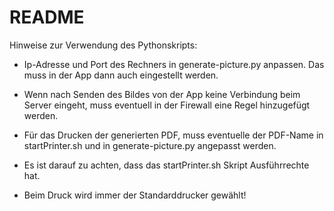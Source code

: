 # README #
Hinweise zur Verwendung des Pythonskripts:
- Ip-Adresse und Port des Rechners in generate-picture.py anpassen. Das muss in der App dann auch eingestellt werden.

- Wenn nach Senden des Bildes von der App keine Verbindung beim Server eingeht, muss eventuell in der Firewall eine Regel hinzugefügt werden.

- Für das Drucken der generierten PDF, muss eventuelle der PDF-Name in startPrinter.sh und in generate-picture.py angepasst werden.

- Es ist darauf zu achten, dass das startPrinter.sh Skript Ausführrechte hat.

- Beim Druck wird immer der Standarddrucker gewählt!
